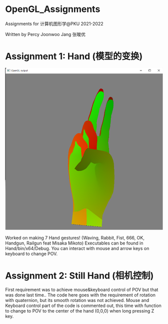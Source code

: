 # OpenGL_Assignments
Assignments for 计算机图形学@PKU 2021-2022

Written by Percy Joonwoo Jang 张晙优

# Assignment 1: Hand (模型的变换)
![alt text](https://github.com/timingsniper/OpenGL_Assignments/blob/main/Hand/handCapture.png)

Worked on making 7 Hand gestures! (Waving, Rabbit, Fist, 666, OK, Handgun, Railgun feat Misaka Mikoto)  Executables can be found in Hand/bin/x64/Debug.
You can interact with mouse and arrow keys on keyboard to change POV.

# Assignment 2: Still Hand (相机控制)
First requirement was to achieve mouse&keyboard control of POV but that was done last time..
The code here goes with the requirement of rotation with quaternion, but its smooth rotation was not achieved. Mouse and Keyboard control part of the code is commented out, this time with function to change to POV to the center of the hand (0,0,0) when long pressing Z key.
